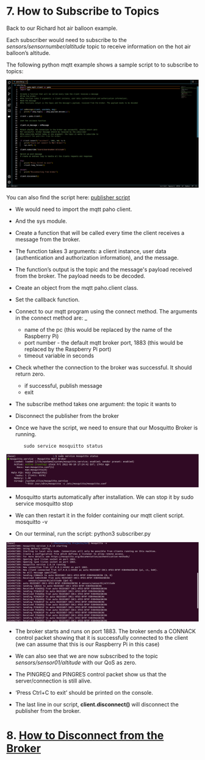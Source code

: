 # 7. How to Subscribe to Topics

Back to our Richard hot air balloon example.

Each subscriber would need to subscribe to the *sensors/sensornumber/altitude* topic to receive information on the hot air balloon’s altitude.

The following python mqtt example shows a sample script to to subscribe to topics:

![subscriber script](/Eclipse_Paho/Subscriber%20Script.png)

You can also find the script here: [publisher script](/subscriber.py) 

- We would need to import the mqtt paho client.

- And the sys module.

- Create a function that will be called every time the client receives a message from the broker.

- The function takes 3 arguments: a client instance, user data (authentication and authorization information), and the message.

- The function’s output is the topic and the message's payload received from the broker. The payload needs to be decoded.

- Create an object from the mqtt paho.client class.

- Set the callback function.

- Connect to our mqtt program using the connect method. The arguments in the connect method are:
_
    - name of the pc (this would be replaced by the name of the Raspberry Pi)
    - port number - the default mqtt broker port, 1883 (this would be replaced by the Raspberry Pi port)
    - timeout variable in seconds

- Check whether the connection to the broker was successful. It should return zero.

    - if successful, publish message
    - exit

- The subscribe method takes one argument: the topic it wants to
- Disconnect the publisher from the broker

- Once we have the script, we need to ensure that our Mosquitto Broker is running. 

         sudo service mosquitto status

![mosquitto broker status](/Eclipse_Paho/broker%203.png)

- Mosquitto starts automatically after installation. We can stop it by 
         sudo service  mosquitto stop

- We can then restart it in the folder containing our mqtt client script.
         mosquitto -v

- On our terminal, run the script:
         python3 subscriber.py

![mosquitto broker restart](/Eclipse_Paho/subscriber.png)

- The broker starts and runs on port 1883. The broker sends a CONNACK control packet showing that it is successfully connected to the client (we can assume that this is our Raspberry Pi in this case)

- We can also see that we are now subscribed to the topic *sensors/sensor01/altitude* with our QoS as zero.

- The PINGREQ and PINGRES control packet show us that the server/connection is still alive.

- ‘Press Ctrl+C to exit’ should be printed on the console. 

- The last line in our script, **client.disconnect()** will disconnect the publisher from the broker.


# 8. [How to Disconnect from the Broker](/Eclipse_Paho/08_how_to_disconnect_from_the_broker.md)